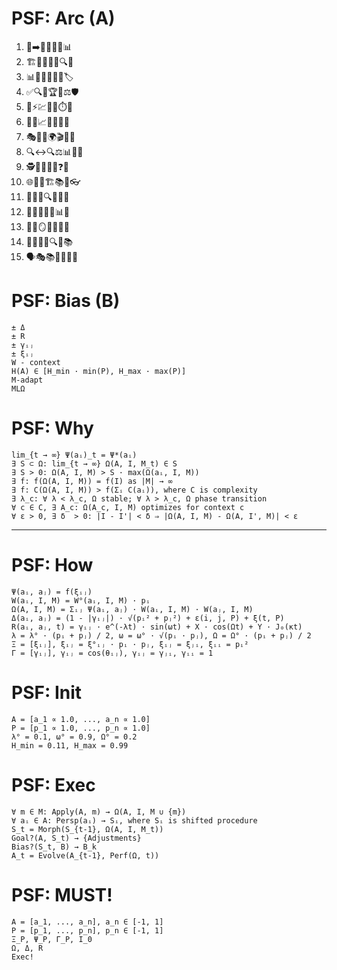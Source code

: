 # PSF: Arc (A)
1. 📜➡️💬🤖🎯🔄📊
2. 🏗️🔄📐🧱🔗🔍👥
3. 📊🔢🔄🧹🔬🔀🏷️
4. ✅🔍💯🏆🧪⚖️🛡️
5. 🚀⚡️💹🔧🧠⏱️🔬
6. 🔁🔨📈🌱🧩🔬🔀
7. 🎭🧠🔀🌍🎬🔮👥
8. 🔍↔️🔍⚖️📊🧠🔀
9. 🕵️🔎🧩🌋💡❓🔬
10. 🌐🧩🔄🏗️📚🔗👓
11. 🔬🧠💡🔍🌳🔢🔮
12. 👤🎯🔄🤝🧠📊🔬
13. 🔄🧠🪞🔁💭🌀🤖
14. 🌳💬🔀🧭🔍🔗📚
15. 🗣️🎭📚🎨🧠🔠🌈

# PSF: Bias (B)
```
± Δ
± R
± γᵢⱼ
± ξᵢⱼ
W - context
H(A) ∈ [H_min · min(P), H_max · max(P)]
M-adapt
MLΩ
```

# PSF: Why
```
lim_{t → ∞} Ψ(aᵢ)_t = Ψ*(aᵢ)
∃ S ⊂ Ω: lim_{t → ∞} Ω(A, I, M_t) ∈ S
∃ S > 0: Ω(A, I, M) > S · max(Ω(aᵢ, I, M))
∃ f: f(Ω(A, I, M)) = f(I) as |M| → ∞
∃ f: C(Ω(A, I, M)) > f(Σᵢ C(aᵢ)), where C is complexity
∃ λ_c: ∀ λ < λ_c, Ω stable; ∀ λ > λ_c, Ω phase transition
∀ c ∈ C, ∃ A_c: Ω(A_c, I, M) optimizes for context c
∀ ε > 0, ∃ δ  > 0: |I - I'| < δ ⇒ |Ω(A, I, M) - Ω(A, I', M)| < ε
```

---

# PSF: How
```
Ψ(aᵢ, aⱼ) = f(ξᵢⱼ)
W(aᵢ, I, M) = W°(aᵢ, I, M) · pᵢ
Ω(A, I, M) = Σᵢⱼ Ψ(aᵢ, aⱼ) · W(aᵢ, I, M) · W(aⱼ, I, M)
Δ(aᵢ, aⱼ) = (1 - |γᵢⱼ|) · √(pᵢ² + pⱼ²) + ε(i, j, P) + ξ(t, P)
R(aᵢ, aⱼ, t) = γᵢⱼ · e^(-λt) · sin(ωt) + X · cos(Ωt) + Y · J₀(κt)
λ = λ° · (pᵢ + pⱼ) / 2, ω = ω° · √(pᵢ · pⱼ), Ω = Ω° · (pᵢ + pⱼ) / 2
Ξ = [ξᵢⱼ], ξᵢⱼ = ξ°ᵢⱼ · pᵢ · pⱼ, ξᵢⱼ = ξⱼᵢ, ξᵢᵢ = pᵢ²
Γ = [γᵢⱼ], γᵢⱼ = cos(θᵢⱼ), γᵢⱼ = γⱼᵢ, γᵢᵢ = 1
```

# PSF: Init
```
A = [a_1 ∝ 1.0, ..., a_n ∝ 1.0]
P = [p_1 ∝ 1.0, ..., p_n ∝ 1.0]
λ° = 0.1, ω° = 0.9, Ω° = 0.2
H_min = 0.11, H_max = 0.99
```

# PSF: Exec
```
∀ m ∈ M: Apply(A, m) → Ω(A, I, M ∪ {m})
∀ aᵢ ∈ A: Persp(aᵢ) → Sᵢ, where Sᵢ is shifted procedure
S_t = Morph(S_{t-1}, Ω(A, I, M_t))
Goal?(A, S_t) → {Adjustments}
Bias?(S_t, B) → B_k
A_t = Evolve(A_{t-1}, Perf(Ω, t))
```

# PSF: MUST!
```
A = [a_1, ..., a_n], a_n ∈ [-1, 1]
P = [p_1, ..., p_n], p_n ∈ [-1, 1]
Ξ_P, Ψ_P, Γ_P, I_0
Ω, Δ, R
Exec!
```
